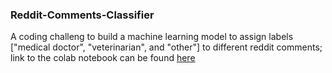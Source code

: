 ### Reddit-Comments-Classifier
A coding challeng to build a machine learning model to assign labels ["medical doctor", "veterinarian", and "other"] to different reddit comments;
link to the colab notebook can be found [here](https://colab.research.google.com/drive/1NGm9NhSersrxgbJwcxhcJY0QYFDeWroN?usp=sharing)
